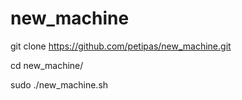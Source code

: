 # new_machine
git clone https://github.com/petipas/new_machine.git

cd new_machine/

sudo ./new_machine.sh
